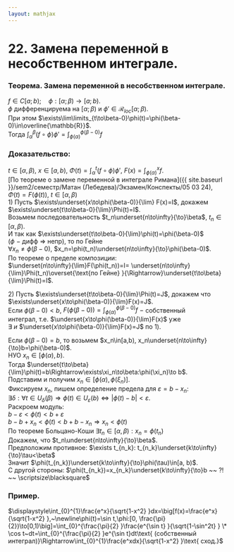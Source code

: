 ```yaml
---  
layout: mathjax  
---  
```

  
# 22. Замена переменной в несобственном интеграле.  
  
### Теорема. Замена переменной в несобственном интеграле.  
$f\in C[a;b);\quad \phi:[\alpha;\beta)\to[a;b)$.  
$\phi$ дифференцируема на $[\alpha;\beta)$ и $\phi'\in\mathcal{R}_{loc}[\alpha;\beta)$.  
При этом $\exists\lim\limits_{t\to\beta-0}\phi(t)=\phi(\beta-0)\in\overline{\mathbb{R}}$.  
Тогда $\displaystyle\int_\alpha^\beta(f\circ \phi)\phi'=\int_{\phi(\alpha)}^{\phi(\beta-0)}f$  
  
### Доказательство:  
$\displaystyle t\in[\alpha,\beta),~x\in[a,b),~\Phi(t)=\int_{\alpha}^{t}(f\circ \phi)\phi',~F(x)=\int_{\phi(\alpha)}^{x}f.$  
[По теореме о замене переменной в интеграле Римана]({{ site.baseurl }}/sem2/семестр/Матан (Лебедева)/Экзамен/Конспекты/05 03 24),  
$\Phi(t)=F(\phi(t))$, $t\in[\alpha,\beta)$  
$1)$ Пусть $\exists\underset{x\to\phi(\beta-0)}{\lim} F(x)=I$, докажем $\exists\underset{t\to\beta-0}{\lim}\Phi(t)=I$.  
Возьмем последовательность $t_n\underset{n\to\infty}{\to}\beta$, $t_n\in[\alpha,\beta)$.  
И так как $\exists\underset{t\to\beta-0}{\lim}\phi(t)=\phi(\beta-0)$ ($\phi~-~$дифф $\Rightarrow$ непр), то по Гейне  
$\forall x_n\neq\phi(\beta-0)$, $x_n=\phi(t_n)\underset{n\to\infty}{\to}\phi(\beta-0)$.  
По теореме о пределе композиции:  
$\underset{n\to\infty}{\lim}F(\phi(t_n))=I=  
\underset{n\to\infty}{\lim}\Phi(t_n)\overset{\text{по Гейне} }{\Rightarrow}\underset{t\to\beta}{\lim}\Phi(t)=I$.  
  
$2)$ Пусть $\exists\underset{t\to\beta-0}{\lim}\Phi(t)=J$, докажем что $\exists\underset{x\to\phi(\beta-0)}{\lim}F(x)=J$.  
Если $\phi(\beta-0)<b$, $\displaystyle F(\phi(\beta-0))=\int_{\phi(\alpha)}^{\phi(\beta-0)}f~-~$собственный  
интеграл, т.е. $\underset{x\to\phi(\beta-0)}{\lim}F(x)$ уже $\exists~и~$$\underset{x\to\phi(\beta-0)}{\lim}F(x)=J$ по $1)$.  
  
Если $\phi(\beta-0)=b,$ то возьмем $x_n\in[a,b), x_n\underset{n\to\infty}{\to}b=\phi(\beta-0)$.  
НУО $x_n\in[\phi(\alpha),b)$.  
Тогда $\underset{t\to\beta}{\lim}\phi(t)=b\Rightarrow\exists\xi_n\to\beta:\phi(\xi_n)\to b$.  
Подставим и получим $x_n\in[\phi(\alpha),\phi(\xi_n)]$.  
Фиксируем $x_n$, пишем определение предела для $\varepsilon=b-x_n$:  
$\exists\delta:\forall t\in U_\delta(\beta)\Rightarrow\phi(t)\in U_\varepsilon(b)\Leftrightarrow|\phi(t)-b|<\varepsilon$.  
Раскроем модуль:  
$b-\varepsilon<\phi(t)<b+\varepsilon$  
$b-b+x_n<\phi(t)<b+b-x_n\Rightarrow x_n<\phi(t)$  
По теореме Больцано-Коши $\exists t_n\in[\alpha,\beta): x_n=\phi(t_n)$  
Докажем, что $t_n\underset{n\to\infty}{\to}\beta$.  
Предположим противное: $\exists t_{n_k}: t_{n_k}\underset{k\to\infty}{\to}\tau<\beta$  
Значит $\phi(t_{n_k})\underset{k\to\infty}{\to}\phi(\tau)\in[a, b)$.  
С другой стороны: $\phi(t_{n_k})=x_{n_k}\underset{k\to\infty}{\to}b ~~ ?! ~~ \scriptsize\blacksquare$  
  
### Пример.  
$\displaystyle\int_{0}^{1}\frac{e^x}{\sqrt{1-x^2} }dx=\big[f(x)=\frac{e^x}{\sqrt{1-x^2} },~\newline\phi(t)=\sin t,\phi:[0, \frac{\pi}{2})\to[0,1)\big]=\int_{0}^{\frac{\pi}{2} }\frac{e^{\sin t} }{\sqrt{1-\sin^2t} } \* \cos t~dt=\int_{0}^{\frac{\pi}{2} }e^{\sin t}dt\text{ (собственный интеграл)}\Rightarrow\int_{0}^{1}\frac{e^xdx}{\sqrt{1-x^2} }\text{ сход.}$  
